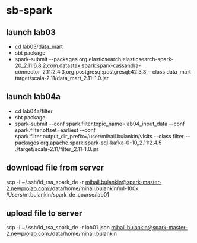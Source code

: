 # sb-spark
## launch lab03
+ cd lab03/data_mart
+ sbt package 
+ spark-submit --packages org.elasticsearch:elasticsearch-spark-20_2.11:6.8.2,com.datastax.spark:spark-cassandra-connector_2.11:2.4.3,org.postgresql:postgresql:42.3.3 --class data_mart target/scala-2.11/data_mart_2.11-1.0.jar

## launch lab04a
+ cd lab04a/filter
+ sbt package
+ spark-submit --conf spark.filter.topic_name=lab04_input_data --conf spark.filter.offset=earliest --conf spark.filter.output_dir_prefix=/user/mihail.bulankin/visits --class filter --packages org.apache.spark:spark-sql-kafka-0-10_2.11:2.4.5 ./target/scala-2.11/filter_2.11-1.0.jar

## download file from server
scp -i ~/.ssh/id_rsa_spark_de -r mihail.bulankin@spark-master-2.newprolab.com:/data/home/mihail.bulankin/ml-100k /Users/m.bulankin/spark_de_course/lab01

## upload file to server
scp -i ~/.ssh/id_rsa_spark_de -r lab01.json mihail.bulankin@spark-master-2.newprolab.com:/data/home/mihail.bulankin
